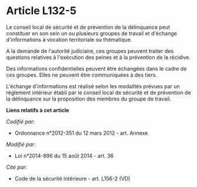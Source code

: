 # Article L132-5

Le conseil local de sécurité et de prévention de la délinquance peut constituer en son sein un ou plusieurs groupes de
travail et d'échange d'informations à vocation territoriale ou thématique.

A la demande de l'autorité judiciaire, ces groupes peuvent traiter des questions relatives à l'exécution des peines et à la
prévention de la récidive. 

Des informations confidentielles peuvent être échangées dans le cadre de ces groupes. Elles ne peuvent être communiquées à
des tiers. 

L'échange d'informations est réalisé selon les modalités prévues par un règlement intérieur établi par le conseil local de
sécurité et de prévention de la délinquance sur la proposition des membres du groupe de travail.

**Liens relatifs à cet article**

_Codifié par_:

  - Ordonnance n°2012-351 du 12 mars 2012 - art. Annexe

_Modifié par_:

  - Loi n°2014-896 du 15 août 2014 - art. 36

_Cité par_:

  - Code de la sécurité intérieure - art. L156-2 (VD)
